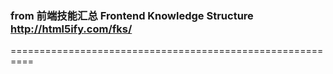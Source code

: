 ### from 前端技能汇总 Frontend Knowledge Structure http://html5ify.com/fks/
==========================================================
